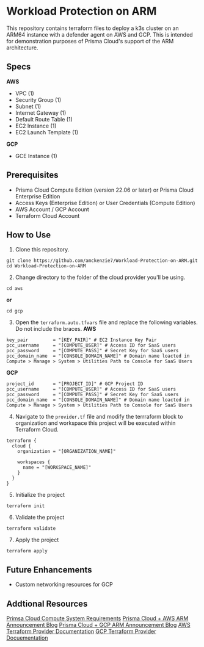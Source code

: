 # Workload Protection on ARM

This repository contains terraform files to deploy a k3s cluster on an ARM64 instance with a defender agent on AWS and GCP. This is intended for demonstration purposes of Prisma Cloud's support of the ARM architecture. 

## Specs 
**AWS**
- VPC (1)
- Security Group (1)
- Subnet (1)
- Internet Gateway (1)
- Default Route Table (1)
- EC2 Instance (1)
- EC2 Launch Template (1)

**GCP**
- GCE Instance (1)

## Prerequisites
- Prisma Cloud Compute Edition (version 22.06 or later) or Prisma Cloud Enterprise Edition
- Access Keys (Enterprise Edition) or User Credentials (Compute Edition)
- AWS Account / GCP Account 
- Terraform Cloud Account

## How to Use 
1. Clone this repository. 
```
git clone https://github.com/amckenzie7/Workload-Protection-on-ARM.git
cd Workload-Protection-on-ARM
```
2. Change directory to the folder of the cloud provider you'll be using. 
```
cd aws
```
**or** 
```
cd gcp
```
3. Open the `terraform.auto.tfvars` file and replace the following variables. Do not include the braces. 
**AWS**
```
key_pair         = "[KEY_PAIR]" # EC2 Instance Key Pair
pcc_username     = "[COMPUTE_USER]" # Access ID for SaaS users
pcc_password     = "[COMPUTE_PASS]" # Secret Key for SaaS users
pcc_domain_name  = "[CONSOLE_DOMAIN_NAME]" # Domain name loacted in Compute > Manage > System > Utilities Path to Console for SaaS Users
```
**GCP**
```
project_id       = "[PROJECT_ID]" # GCP Project ID
pcc_username     = "[COMPUTE_USER]" # Access ID for SaaS users
pcc_password     = "[COMPUTE_PASS]" # Secret Key for SaaS users
pcc_domain_name  = "[CONSOLE_DOMAIN_NAME]" # Domain name loacted in Compute > Manage > System > Utilities Path to Console for SaaS Users
```
4. Navigate to the `provider.tf` file and modify the terrraform block to organization and workspace this project will be executed within Terraform Cloud. 
```
terraform {
  cloud {
    organization = "[ORGANIZATION_NAME]"

    workspaces {
      name = "[WORKSPACE_NAME]"
    }
  }
}
```
5. Initialize the project
```
terraform init
```
6. Validate the project 
```
terraform validate
```
7. Apply the project
```
terraform apply
```

## Future Enhancements 
- Custom networking resources for GCP

## Addtional Resources
[Primsa Cloud Compute System Requirements](https://docs.paloaltonetworks.com/prisma/prisma-cloud/prisma-cloud-admin-compute/install/system_requirements)
[Prisma Cloud + AWS ARM Announcement Blog](https://www.paloaltonetworks.com/blog/prisma-cloud/aws-graviton/)
[Prisma Cloud + GCP ARM Announcement Blog](https://www.paloaltonetworks.com/blog/prisma-cloud/supports-arm-workloads-on-google-cloud-and-gke/)
[AWS Terraform Provider Documentation](https://registry.terraform.io/providers/hashicorp/aws/latest/docs)
[GCP Terraform Provider Docuementation](https://registry.terraform.io/providers/hashicorp/google/latest/docs/guides/getting_started)